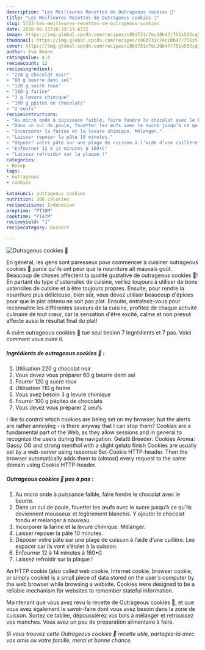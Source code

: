 ```yaml
---
description: "Les Meilleures Recettes de Outrageous cookies 🍪"
title: "Les Meilleures Recettes de Outrageous cookies 🍪"
slug: 5723-les-meilleures-recettes-de-outrageous-cookies
date: 2020-08-31T16:33:53.672Z
image: https://img-global.cpcdn.com/recipes/c86d731c7ec20b47/751x532cq70/outrageous-cookies-🍪-photo-principale-de-la-recette.jpg
thumbnail: https://img-global.cpcdn.com/recipes/c86d731c7ec20b47/751x532cq70/outrageous-cookies-🍪-photo-principale-de-la-recette.jpg
cover: https://img-global.cpcdn.com/recipes/c86d731c7ec20b47/751x532cq70/outrageous-cookies-🍪-photo-principale-de-la-recette.jpg
author: Eva Boone
ratingvalue: 4.6
reviewcount: 12
recipeingredient:
- "220 g chocolat noir"
- "60 g beurre demi sel"
- "120 g sucre roux"
- "110 g farine"
- "3 g levure chimique"
- "100 g ppites de chocolats"
- "2 oeufs"
recipeinstructions:
- "Au micro onde à puissance faible, faire fondre le chocolat avec le beurre."
- "Dans un cul de poule, fouetter les œufs avec le sucre jusqu’à ce qu’ils deviennent mousseux et légèrement blanchis. Y ajouter le chocolat fondu et mélanger à nouveau."
- "Incorporer la farine et la levure chimique. Mélanger."
- "Laisser reposer la pâte 10 minutes."
- "Déposer votre pâte sur une plage de cuisson à l’aide d’une cuillère. Les espacer car ils vont s’étaler à la cuisson."
- "Enfourner 12 à 14 minutes à 160•C"
- "Laissez refroidir sur la plaque !"
categories:
- Resep
tags:
- outrageous
- cookies

katakunci: outrageous cookies 
nutrition: 208 calories
recipecuisine: Indonesian
preptime: "PT38M"
cooktime: "PT47M"
recipeyield: "1"
recipecategory: Dessert

---
```



![Outrageous cookies 🍪](https://img-global.cpcdn.com/recipes/c86d731c7ec20b47/751x532cq70/outrageous-cookies-🍪-photo-principale-de-la-recette.jpg)

En général, les gens sont paresseux pour commencer à cuisiner outrageous cookies 🍪 parce qu'ils ont peur que la nourriture ait mauvais goût. Beaucoup de choses affectent la qualité gustative de outrageous cookies 🍪! En partant du type d'ustensiles de cuisine, veillez toujours à utiliser de bons ustensiles de cuisine et à être toujours propres. Ensuite, pour rendre la nourriture plus délicieuse, bien sûr, vous devez utiliser beaucoup d'épices pour que le plat obtenu ne soit pas plat. Ensuite, entraînez-vous pour reconnaître les différentes saveurs de la cuisine, profitez de chaque activité culinaire de tout cœur, car la sensation d'être excité, calme et non pressé affecte aussi le résultat final du plat!

<!--inarticleads1-->

À cuire outrageous cookies 🍪 tue seul besion 7 Ingrédients et 7 pas. Voici comment vous cuire il.

##### Ingrédients de outrageous cookies 🍪 :

1. Utilisation 220 g chocolat noir
1. Vous devez vous préparer 60 g beurre demi sel
1. Fournir 120 g sucre roux
1. Utilisation 110 g farine
1. Vous avez besoin 3 g levure chimique
1. Fournir 100 g pépites de chocolats
1. Vous devez vous préparer 2 oeufs


I like to control which cookies are being set on my browser, but the alerts are rather annoying - is there anyway that I can stop them? Cookies are a fundamental part of the Web, as they allow sessions and in general to recognize the users during the navigation. Gelatti Breeder: Cookies Aroma: Gassy OG and strong menthol with a slight gelato finish Cookies are usually set by a web-server using response Set-Cookie HTTP-header. Then the browser automatically adds them to (almost) every request to the same domain using Cookie HTTP-header. 

<!--inarticleads2-->

##### Outrageous cookies 🍪 pas à pas :

1. Au micro onde à puissance faible, faire fondre le chocolat avec le beurre.
1. Dans un cul de poule, fouetter les œufs avec le sucre jusqu’à ce qu’ils deviennent mousseux et légèrement blanchis. Y ajouter le chocolat fondu et mélanger à nouveau.
1. Incorporer la farine et la levure chimique. Mélanger.
1. Laisser reposer la pâte 10 minutes.
1. Déposer votre pâte sur une plage de cuisson à l’aide d’une cuillère. Les espacer car ils vont s’étaler à la cuisson.
1. Enfourner 12 à 14 minutes à 160•C
1. Laissez refroidir sur la plaque !


An HTTP cookie (also called web cookie, Internet cookie, browser cookie, or simply cookie) is a small piece of data stored on the user&#39;s computer by the web browser while browsing a website. Cookies were designed to be a reliable mechanism for websites to remember stateful information. 

<!--inarticleads1-->

<p>
Maintenant que vous avez revu la recette de Outrageous cookies 🍪, et que vous avez également le savoir-faire dont vous avez besoin dans la zone de cuisson. Sortez ce tablier, dépoussiérez vos bols à mélanger et retroussez vos manches. Vous avez un peu de préparation alimentaire à faire.
</p>

<p>
<i>Si vous trouvez cette Outrageous cookies 🍪 recette utile, partagez-la avec vos amis ou votre famille, merci et bonne chance.</i>
</p>
